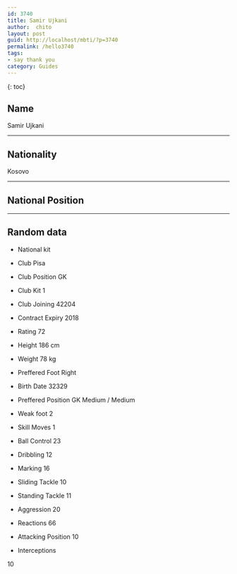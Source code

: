 ```yaml
---
id: 3740
title: Samir Ujkani
author:  chito 
layout: post
guid: http://localhost/mbti/?p=3740
permalink: /hello3740
tags:
- say thank you
category: Guides
---
```



{: toc}


## Name  
Samir Ujkani 

* * *

## Nationality  
Kosovo 

* * *

## National Position 

* * *

## Random data 

  * National kit 
  * Club 
Pisa 

  * Club Position 
GK 

  * Club Kit 
1 

  * Club Joining 
42204 

  * Contract Expiry 
2018 

  * Rating 
72 

  * Height 
186 cm 

  * Weight 
78 kg 

  * Preffered Foot 
Right 

  * Birth Date 
32329 

  * Preffered Position 
GK Medium / Medium 

  * Weak foot 
2 

  * Skill Moves 
1 

  * Ball Control 
23 

  * Dribbling 
12 

  * Marking 
16 

  * Sliding Tackle 
10 

  * Standing Tackle 
11 

  * Aggression 
20 

  * Reactions 
66 

  * Attacking Position 
10 

  * Interceptions 

10</ul>
